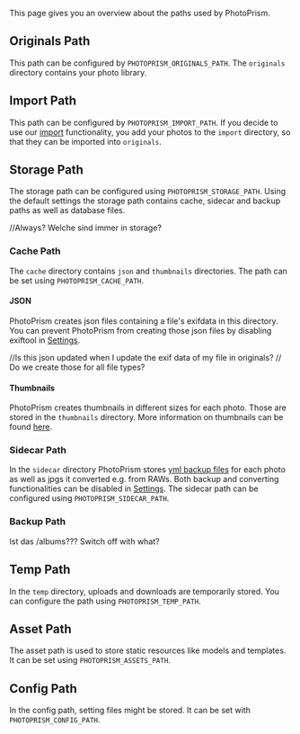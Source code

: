 This page gives you an overview about the paths used by PhotoPrism.

## Originals Path
This path can be configured by `PHOTOPRISM_ORIGINALS_PATH`.
The `originals` directory contains your photo library.

## Import Path
This path can be configured by `PHOTOPRISM_IMPORT_PATH`.
If you decide to use our [import](../library/import-vs-index.md) functionality,
you add your photos to the `import` directory, so that they can be imported into `originals`.

## Storage Path
The storage path can be configured using `PHOTOPRISM_STORAGE_PATH`.
Using the default settings the storage path contains cache, sidecar and backup paths as well as database files.

//Always? Welche sind immer in storage?

### Cache Path
The `cache` directory contains `json` and `thumbnails` directories. 
The path can be set using `PHOTOPRISM_CACHE_PATH`.

#### JSON
PhotoPrism creates json files containing a file's exifdata in this directory.
You can prevent PhotoPrism from creating those json files by disabling exiftool in [Settings](../settings/advanced.md).

//Is this json updated when I update the exif data of my file in originals?
// Do we create those for all file types?

#### Thumbnails
PhotoPrism creates thumbnails in different sizes for each photo. Those are stored in the `thumbnails` directory.
More information on thumbnails can be found [here](../settings/advanced.md#images).

### Sidecar Path
In the `sidecar` directory PhotoPrism stores [yml backup files](./backups.md) for each photo as well as jpgs it converted e.g. from RAWs.
Both backup and converting functionalities can be disabled in [Settings](../settings/advanced.md).
The sidecar path can be configured using `PHOTOPRISM_SIDECAR_PATH`.

### Backup Path
Ist das /albums???
Switch off with what?

## Temp Path
In the `temp` directory, uploads and downloads are temporarily stored. You can configure the path using `PHOTOPRISM_TEMP_PATH`.

## Asset Path
The asset path is used to store static resources like models and templates. It can be set using `PHOTOPRISM_ASSETS_PATH`.

## Config Path
In the config path, setting files might be stored. It can be set with `PHOTOPRISM_CONFIG_PATH`.

